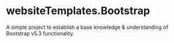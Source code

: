 # websiteTemplates.Bootstrap

A simple project to establish a base knowledge & understanding of Bootstrap v5.3 functionality.
